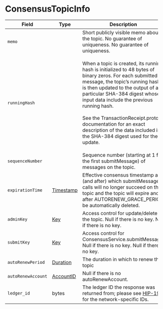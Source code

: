 # ConsensusTopicInfo

| Field              | Type                                         | Description                                                                                                                                                                                           |
| ------------------ | -------------------------------------------- | ----------------------------------------------------------------------------------------------------------------------------------------------------------------------------------------------------- |
| `memo`             | ​                                            | Short publicly visible memo about the topic. No guarantee of uniqueness. No guarantee of uniqueness.                                                                                                  |
| `runningHash`      | ​                                            | <p>When a topic is created, its running hash is initialized to 48 bytes of binary zeros. For each submitted message, the topic’s running hash is then updated to the output of a particular SHA-384 digest whose input data include the previous running hash.<br><br>See the TransactionReceipt.proto documentation for an exact description of the data included in the SHA-384 digest used for the update.</p>                                                                                                                                                                             |
| `sequenceNumber`   |                                              | Sequence number (starting at 1 for the first submitMessage) of messages on the topic.                                                                                                                 |
| `expirationTime`   | ​[Timestamp](../miscellaneous/timestamp.md)​ | Effective consensus timestamp at (and after) which submitMessage calls will no longer succeed on the topic and the topic will expire and after AUTORENEW\_GRACE\_PERIOD be automatically deleted. |
| `adminKey`         | ​[Key](../basic-types/key.md)​               | Access control for update/delete of the topic. Null if there is no key. Null if there is no key.                                                                                                      |
| `submitKey`        | ​[Key](../basic-types/key.md)​               | Access control for ConsensusService.submitMessage. Null if there is no key. Null if there is no key.                                                                                                  |
| `autoRenewPeriod`  | ​[Duration](../miscellaneous/duration.md)​   | The duration in which to renew the topic                                                                                                                                                              |
| `autoRenewAccount` | ​[AccountID](../basic-types/accountid.md)​   | Null if there is no autoRenewAccount.                                                                                                                                                                 |
| `ledger_id`        | bytes                                        | The ledger ID the response was returned from; please see [HIP-198](https://github.com/hashgraph/hedera-improvement-proposal/blob/master/HIP/hip-198.md) for the network-specific IDs.                 |
